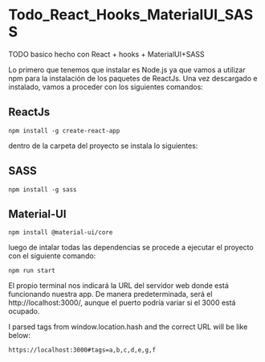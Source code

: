 # Todo_React_Hooks_MaterialUI_SASS
 TODO basico hecho con React + hooks + MaterialUI+SASS 

Lo primero que tenemos que instalar es Node.js ya que vamos a utilizar npm para la instalación de los paquetes de ReactJs.
Una vez descargado e instalado, vamos a proceder con los siguientes comandos:

## ReactJs

    npm install -g create-react-app
    
dentro de la carpeta del proyecto se instala lo siguientes:

## SASS

    npm install -g sass

## Material-UI

    npm install @material-ui/core

luego de intalar todas las dependencias se procede a ejecutar el proyecto con el siguiente comando:

    npm run start

El propio terminal nos indicará la URL del servidor web donde está funcionando nuestra app. De manera predeterminada, será el http://localhost:3000/, aunque el puerto podría variar si el 3000 está ocupado.

I parsed tags from window.location.hash and the correct URL will be like below:

    https://localhost:3000#tags=a,b,c,d,e,g,f


